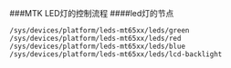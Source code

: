 ###MTK LED灯的控制流程
####led灯的节点
``` shell
/sys/devices/platform/leds-mt65xx/leds/green
/sys/devices/platform/leds-mt65xx/leds/red
/sys/devices/platform/leds-mt65xx/leds/blue
/sys/devices/platform/leds-mt65xx/leds/lcd-backlight
```
